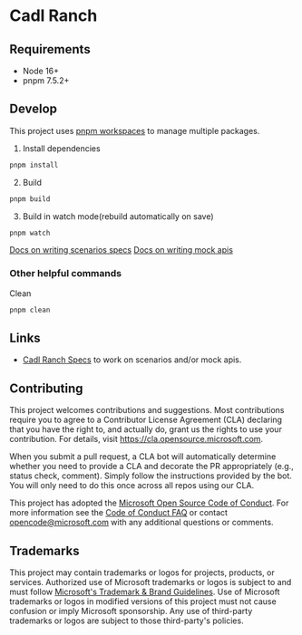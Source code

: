 # Cadl Ranch

## Requirements

- Node 16+
- pnpm 7.5.2+

## Develop

This project uses [pnpm workspaces](https://pnpm.io/workspaces) to manage multiple packages.

1. Install dependencies

```bash
pnpm install
```

2. Build

```bash
pnpm build
```

3. Build in watch mode(rebuild automatically on save)

```bash
pnpm watch
```

[Docs on writing scenarios specs](./docs/writing-scenario-spec.md)
[Docs on writing mock apis](./docs/writing-mock-apis.md)

### Other helpful commands

Clean

```bash
pnpm clean
```

## Links

- [Cadl Ranch Specs](./packages/cadl-ranch-specs/) to work on scenarios and/or mock apis.

## Contributing

This project welcomes contributions and suggestions. Most contributions require you to agree to a
Contributor License Agreement (CLA) declaring that you have the right to, and actually do, grant us
the rights to use your contribution. For details, visit https://cla.opensource.microsoft.com.

When you submit a pull request, a CLA bot will automatically determine whether you need to provide
a CLA and decorate the PR appropriately (e.g., status check, comment). Simply follow the instructions
provided by the bot. You will only need to do this once across all repos using our CLA.

This project has adopted the [Microsoft Open Source Code of Conduct](https://opensource.microsoft.com/codeofconduct/).
For more information see the [Code of Conduct FAQ](https://opensource.microsoft.com/codeofconduct/faq/) or
contact [opencode@microsoft.com](mailto:opencode@microsoft.com) with any additional questions or comments.

## Trademarks

This project may contain trademarks or logos for projects, products, or services. Authorized use of Microsoft
trademarks or logos is subject to and must follow
[Microsoft's Trademark & Brand Guidelines](https://www.microsoft.com/en-us/legal/intellectualproperty/trademarks/usage/general).
Use of Microsoft trademarks or logos in modified versions of this project must not cause confusion or imply Microsoft sponsorship.
Any use of third-party trademarks or logos are subject to those third-party's policies.
